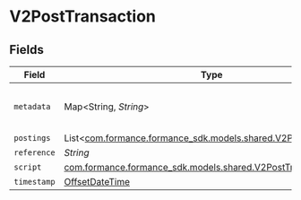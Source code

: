 # V2PostTransaction


## Fields

| Field                                                                                                             | Type                                                                                                              | Required                                                                                                          | Description                                                                                                       | Example                                                                                                           |
| ----------------------------------------------------------------------------------------------------------------- | ----------------------------------------------------------------------------------------------------------------- | ----------------------------------------------------------------------------------------------------------------- | ----------------------------------------------------------------------------------------------------------------- | ----------------------------------------------------------------------------------------------------------------- |
| `metadata`                                                                                                        | Map<String, *String*>                                                                                             | :heavy_check_mark:                                                                                                | N/A                                                                                                               | {<br/>"admin": "true"<br/>}                                                                                       |
| `postings`                                                                                                        | List<[com.formance.formance_sdk.models.shared.V2Posting](../../models/shared/V2Posting.md)>                       | :heavy_minus_sign:                                                                                                | N/A                                                                                                               |                                                                                                                   |
| `reference`                                                                                                       | *String*                                                                                                          | :heavy_minus_sign:                                                                                                | N/A                                                                                                               | ref:001                                                                                                           |
| `script`                                                                                                          | [com.formance.formance_sdk.models.shared.V2PostTransactionScript](../../models/shared/V2PostTransactionScript.md) | :heavy_minus_sign:                                                                                                | N/A                                                                                                               |                                                                                                                   |
| `timestamp`                                                                                                       | [OffsetDateTime](https://docs.oracle.com/javase/8/docs/api/java/time/OffsetDateTime.html)                         | :heavy_minus_sign:                                                                                                | N/A                                                                                                               |                                                                                                                   |